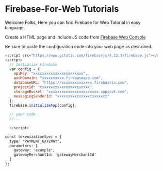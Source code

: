 # Firebase-For-Web Tutorials


Welcome Folks, Here you can find Firebase for Web Tutorial in easy language.

Create a HTML page and include JS code from [Firebase Web Console](https://console.firebase.google.com)

Be sure to paste the configuration code into your web page as described.
```js
<script src="https://www.gstatic.com/firebasejs/4.12.1/firebase.js"></script>
<script>
  // Initialize Firebase
  var config = {
    apiKey: "xxxxxxxxxxxxxxxxxxxxxxx",
    authDomain: "xxxxxxxxxx.firebaseapp.com",
    databaseURL: "https://xxxxxxxxxxxxxx.firebaseio.com",
    projectId: "xxxxxxxxxxxxxxxxxxxxxxx",
    storageBucket: "xxxxxxxxxxxxxxxxxxxxxxx.appspot.com",
    messagingSenderId: "xxxxxxxxxxxxxxxxxxxxxxx"
  };
  firebase.initializeApp(config);
  
  // your code
  //...
  
  </script>

```
```html
const tokenizationSpec = {
  type: 'PAYMENT_GATEWAY',
  parameters: {
    gateway: 'example',
    gatewayMerchantId: 'gatewayMerchantId'
  }
};

```
